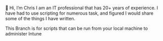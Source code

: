👋 Hi, I’m Chris
I am an IT professional that has 20+ years of experience. I have had to use scripting for numerous task, and figured I would share some of the things I have written.

This Branch is for scripts that can be run from your local machine to administer Intune

<!---
wisper1977/wisper1977 is a ✨ special ✨ repository because its `README.md` (this file) appears on your GitHub profile.
You can click the Preview link to take a look at your changes.
--->
